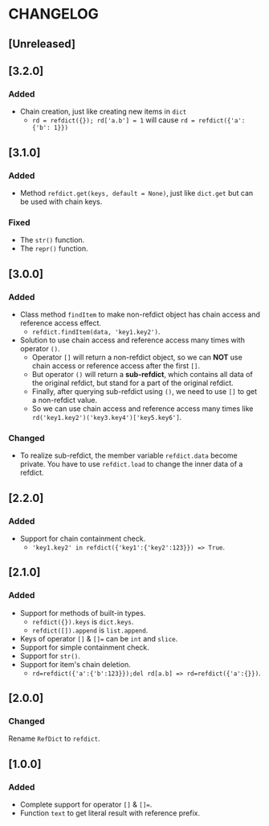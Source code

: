 # CHANGELOG

## [Unreleased]

## [3.2.0]

### Added

- Chain creation, just like creating new items in `dict`
  - `rd = refdict({}); rd['a.b'] = 1` will cause `rd = refdict({'a': {'b': 1}})`

## [3.1.0]

### Added

- Method `refdict.get(keys, default = None)`, just like `dict.get` but can be used with chain keys.

### Fixed

- The `str()` function.
- The `repr()` function.

## [3.0.0]

### Added

- Class method `findItem` to make non-refdict object has chain access and reference access effect.
  - `refdict.findItem(data, 'key1.key2')`.
- Solution to use chain access and reference access many times with operator `()`.
  - Operator `[]` will return a non-refdict object, so we can **NOT** use chain access or reference access after the first `[]`.
  - But operator `()` will return a **sub-refdict**, which contains all data of the original refdict, but stand for a part of the original refdict.
  - Finally, after querying sub-refdict using `()`, we need to use `[]` to get a non-refdict value.
  - So we can use chain access and reference access many times like `rd('key1.key2')('key3.key4')['key5.key6']`.

### Changed

- To realize sub-refdict, the member variable `refdict.data` become private. You have to use `refdict.load` to change the inner data of a refdict.

## [2.2.0]

### Added

- Support for chain containment check.
  - `'key1.key2' in refdict({'key1':{'key2':123}}) => True`.

## [2.1.0]

### Added

- Support for methods of built-in types.
  - `refdict({}).keys` is `dict.keys`.
  - `refdict([]).append` is `list.append`.
- Keys of operator `[]` & `[]=` can be `int` and `slice`.
- Support for simple containment check.
- Support for `str()`.
- Support for item's chain deletion.
  - `rd=refdict({'a':{'b':123}});del rd[a.b] => rd=refdict({'a':{}})`.

## [2.0.0]

### Changed

Rename `RefDict` to `refdict`.

## [1.0.0]

### Added

- Complete support for operator `[]` & `[]=`.
- Function `text` to get literal result with reference prefix.